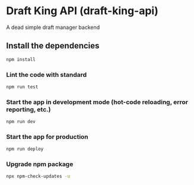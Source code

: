 # Draft King API (draft-king-api)
A dead simple draft manager backend

## Install the dependencies
```bash
npm install
```

### Lint the code with standard
```bash
npm run test
```

### Start the app in development mode (hot-code reloading, error reporting, etc.)
```bash
npm run dev
```

### Start the app for production
```bash
npm run deploy
```

### Upgrade npm package
```bash
npx npm-check-updates -u
```